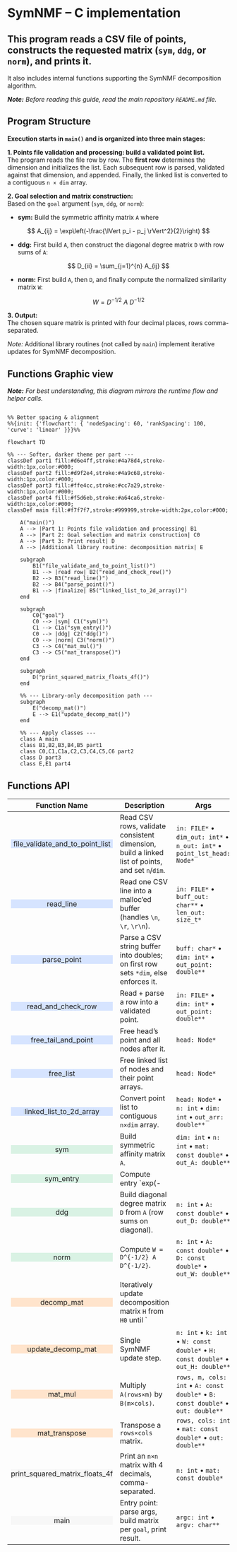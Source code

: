 # SymNMF – C implementation

## This program reads a CSV file of points, constructs the requested matrix (`sym`, `ddg`, or `norm`), and prints it.  
It also includes internal functions supporting the SymNMF decomposition algorithm.

***Note:** Before reading this guide, read the main repository `README.md` file.*

## Program Structure
**Execution starts in `main()` and is organized into three main stages:**  

**1. Points file validation and processing: build a validated point list.**  
The program reads the file row by row. The **first row** determines the dimension and initializes the list. Each subsequent row is parsed, validated against that dimension, and appended. Finally, the linked list is converted to a contiguous `n × dim` array.

**2. Goal selection and matrix construction:**  
Based on the `goal` argument (`sym`, `ddg`, or `norm`):  

- **sym:** Build the symmetric affinity matrix `A` where  

$$
A_{ij} = \exp\left(-\frac{\lVert p_i - p_j \rVert^2}{2}\right)
$$  

- **ddg:** First build `A`, then construct the diagonal degree matrix `D` with row sums of `A`:  

$$
D_{ii} = \sum_{j=1}^{n} A_{ij}
$$  

- **norm:** First build `A`, then `D`, and finally compute the normalized similarity matrix `W`:  

$$
W = D^{-1/2} \ A \ D^{-1/2}
$$  

**3. Output:**  
The chosen square matrix is printed with four decimal places, rows comma-separated.  

*Note:* Additional library routines (not called by `main`) implement iterative updates for SymNMF decomposition.

## Functions Graphic view
***Note:** For best understanding, this diagram mirrors the runtime flow and helper calls.*

```mermaid

%% Better spacing & alignment
%%{init: {'flowchart': { 'nodeSpacing': 60, 'rankSpacing': 100, 'curve': 'linear' }}}%%

flowchart TD

%% --- Softer, darker theme per part ---
classDef part1 fill:#d6e4ff,stroke:#4a78d4,stroke-width:1px,color:#000;
classDef part2 fill:#d9f2e4,stroke:#4a9c68,stroke-width:1px,color:#000;
classDef part3 fill:#ffe4cc,stroke:#cc7a29,stroke-width:1px,color:#000;
classDef part4 fill:#f5d6eb,stroke:#a64ca6,stroke-width:1px,color:#000;
classDef main fill:#f7f7f7,stroke:#999999,stroke-width:2px,color:#000;

    A("main()")
    A --> |Part 1: Points file validation and processing| B1
    A --> |Part 2: Goal selection and matrix construction| C0
    A --> |Part 3: Print result| D
    A --> |Additional library routine: decomposition matrix| E

    subgraph  
        B1("file_validate_and_to_point_list()")
        B1 --> |read row| B2("read_and_check_row()")
        B2 --> B3("read_line()")
        B2 --> B4("parse_point()")
        B1 --> |finalize| B5("linked_list_to_2d_array()")
    end

    subgraph  
        C0{"goal"}
        C0 --> |sym| C1("sym()")
        C1 --> C1a("sym_entry()")
        C0 --> |ddg| C2("ddg()")
        C0 --> |norm| C3("norm()")
        C3 --> C4("mat_mul()")
        C3 --> C5("mat_transpose()")
    end

    subgraph  
        D("print_squared_matrix_floats_4f()")
    end

    %% --- Library-only decomposition path ---
    subgraph  
        E("decomp_mat()")
        E --> E1("update_decomp_mat()")
    end

    %% --- Apply classes ---
    class A main
    class B1,B2,B3,B4,B5 part1
    class C0,C1,C1a,C2,C3,C4,C5,C6 part2
    class D part3
    class E,E1 part4
```

## Functions API

| <div align="center">Function Name</div> | Description | Args | Returns | Errors / Notes |
|---|---|---|---|---|
| <div align="center" style="background-color:#d6e4ff;">file_validate_and_to_point_list</div> | Read CSV rows, validate consistent dimension, build a linked list of points, and set `n`/`dim`. | `in: FILE*` • `dim_out: int*` • `n_out: int*` • `point_lst_head: Node*` | `int`: `1` success, `0` empty file, `-1` error | On error frees list tail & head’s point. Caller later frees list. |
| <div align="center" style="background-color:#d6e4ff;">read_line</div> | Read one CSV line into a malloc’ed buffer (handles `\n`, `\r`, `\r\n`). | `in: FILE*` • `buff_out: char**` • `len_out: size_t*` | `int`: `1` success, `0` clean EOF, `-1` error | **static** helper. Caller frees `*buff_out`. |
| <div align="center" style="background-color:#d6e4ff;">parse_point</div> | Parse a CSV string buffer into doubles; on first row sets `*dim`, else enforces it. | `buff: char*` • `dim: int*` • `out_point: double**` | `int`: `1` success, `-1` error | **static** helper. Caller frees `*out_point`. |
| <div align="center" style="background-color:#d6e4ff;">read_and_check_row</div> | Read + parse a row into a validated point. | `in: FILE*` • `dim: int*` • `out_point: double**` | `int`: `1` success, `0` EOF, `-1` error | **static** wrapper over `read_line` + `parse_point`. |
| <div align="center" style="background-color:#d6e4ff;">free_tail_and_point</div> | Free head’s point and all nodes after it. | `head: Node*` | – | **static** helper. Safe on `NULL` fields. |
| <div align="center" style="background-color:#d6e4ff;">free_list</div> | Free linked list of nodes and their point arrays. | `head: Node*` | – | Safe on `NULL`. |
| <div align="center" style="background-color:#d6e4ff;">linked_list_to_2d_array</div> | Convert point list to contiguous `n×dim` array. | `head: Node*` • `n: int` • `dim: int` • `out_arr: double**` | `int`: `1` success, `-1` error | Caller frees `*out_arr`. |
| <div align="center" style="background-color:#d9f2e4;">sym</div> | Build symmetric affinity matrix `A`. | `dim: int` • `n: int` • `mat: const double*` • `out_A: double**` | `int`: `1` success, `-1` error | Uses helper `sym_entry`. Caller frees `*out_A`. |
| <div align="center" style="background-color:#d9f2e4;">sym_entry</div> | Compute entry `exp(-||p1-p2||² / 2)`. | `p1: const double*` • `p2: const double*` • `dim: int` | `double` | **static** helper. |
| <div align="center" style="background-color:#d9f2e4;">ddg</div> | Build diagonal degree matrix `D` from `A` (row sums on diagonal). | `n: int` • `A: const double*` • `out_D: double**` | `int`: `1` success, `-1` error | Caller frees `*out_D`. |
| <div align="center" style="background-color:#d9f2e4;">norm</div> | Compute `W = D^{-1/2} A D^{-1/2}`. | `n: int` • `A: const double*` • `D: const double*` • `out_W: double**` | `int`: `1` success, `-1` error | Uses `mat_mul`. Caller frees `*out_W`. |
| <div align="center" style="background-color:#ffe4cc;">decomp_mat</div> | Iteratively update decomposition matrix `H` from `H0` until `||H_{t+1}-H_t||_F^2 < EPS` or `MAX_ITERS`. | `n: int` • `k: int` • `W: const double*` • `H0: const double*` • `out: double**` | `int`: `1` success, `-1` error | Uses `EPS=1e-4`, `BETA=0.5`, `MAX_ITERS=300`. Caller frees `*out`. |
| <div align="center" style="background-color:#ffe4cc;">update_decomp_mat</div> | Single SymNMF update step. | `n: int` • `k: int` • `W: const double*` • `H: const double*` • `out_H: double**` | `int`: `1` success, `-1` error | **static**. Uses `mat_mul`, `mat_transpose`. Caller frees `*out_H`. |
| <div align="center" style="background-color:#ffe4cc;">mat_mul</div> | Multiply `A(rows×m)` by `B(m×cols)`. | `rows, m, cols: int` • `A: const double*` • `B: const double*` • `out: double**` | `int`: `1` success, `-1` error | **static**. Caller frees `*out`. |
| <div align="center" style="background-color:#ffe4cc;">mat_transpose</div> | Transpose a `rows×cols` matrix. | `rows, cols: int` • `mat: const double*` • `out: double**` | `int`: `1` success, `-1` error | **static**. Caller frees `*out`. |
| <div align="center" style="background-color:#f7f7f7;">print_squared_matrix_floats_4f</div> | Print an `n×n` matrix with 4 decimals, comma-separated. | `n: int` • `mat: const double*` | – | Prints to `stdout`. |
| <div align="center" style="background-color:#f7f7f7;">main</div> | Entry point: parse args, build matrix per `goal`, print result. | `argc: int` • `argv: char**` | `int`: `0` success (errors exit(1)) | Goals: `sym`, `ddg`, `norm`. |



